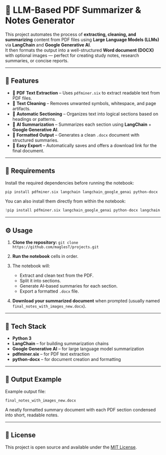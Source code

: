 # 📄 LLM-Based PDF Summarizer & Notes Generator

This project automates the process of **extracting, cleaning, and summarizing** content from PDF files using **Large Language Models (LLMs)** via **LangChain** and **Google Generative AI**.  
It then formats the output into a well-structured **Word document (DOCX)** with optional images — perfect for creating study notes, research summaries, or concise reports.

---

## 🚀 Features

- 📘 **PDF Text Extraction** – Uses `pdfminer.six` to extract readable text from PDF files.  
- 🧹 **Text Cleaning** – Removes unwanted symbols, whitespace, and page artifacts.  
- 🧩 **Automatic Sectioning** – Organizes text into logical sections based on headings or patterns.  
- 🧠 **AI Summarization** – Summarizes each section using **LangChain** + **Google Generative AI**.  
- 📝 **Formatted Output** – Generates a clean `.docx` document with structured summaries.  
- 💾 **Easy Export** – Automatically saves and offers a download link for the final document.

---

## 🧰 Requirements

Install the required dependencies before running the notebook:

```bash
pip install pdfminer.six langchain langchain_google_genai python-docx
````

You can also install them directly from within the notebook:

```python
!pip install pdfminer.six langchain_google_genai python-docx langchain
```

---

## ⚙️ Usage

1. **Clone the repository:** `git clone https://github.com/maglesT/projects.git`
2. **Run the notebook** cells in order.
3. The notebook will:

   * Extract and clean text from the PDF.
   * Split it into sections.
   * Generate AI-based summaries for each section.
   * Export a formatted `.docx` file.
4. **Download your summarized document** when prompted (usually named `final_notes_with_images_new.docx`).

---

## 🧠 Tech Stack

* **Python 3**
* **LangChain** – for building summarization chains
* **Google Generative AI** – for large language model summarization
* **pdfminer.six** – for PDF text extraction
* **python-docx** – for document creation and formatting

---

## 📂 Output Example

Example output file:

```
final_notes_with_images_new.docx
```

A neatly formatted summary document with each PDF section condensed into short, readable notes.

---

## 🧾 License

This project is open source and available under the [MIT License](LICENSE).


